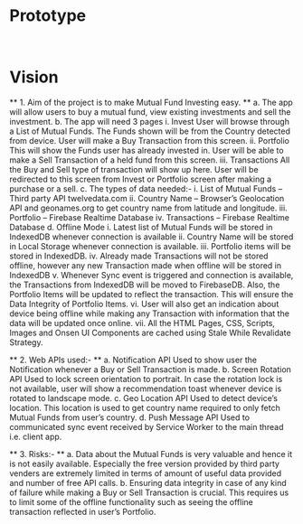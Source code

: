 # Prototype
   
 
# Vision
** 1.	Aim of the project is to make Mutual Fund Investing easy. **
    a.	The app will allow users to buy a mutual fund, view existing investments and sell the investment.
    b.	The app will need 3 pages
        i.	Invest
            User will browse through a List of Mutual Funds. The Funds shown will be from the Country detected from device. User will make a Buy Transaction from this screen.
        ii.	Portfolio
            This will show the Funds user has already invested in. User will be able to make a Sell Transaction of a held fund from this screen.
        iii.	Transactions
            All the Buy and Sell type of transaction will show up here. User will be redirected to this screen from Invest or Portfolio screen after making a purchase or a sell.
    c.	The types of data needed:-
        i.	List of Mutual Funds – Third party API twelvedata.com
        ii.	Country Name – Browser’s Geolocation API and geonames.org to get country name from latitude and longitude.
        iii.	Portfolio – Firebase Realtime Database
        iv.	Transactions – Firebase Realtime Database
    d.	Offline Mode
        i.	Latest list of Mutual Funds will be stored in IndexedDB whenever connection is available
        ii.	Country Name will be stored in Local Storage whenever connection is available.
        iii.	Portfolio items will be stored in IndexedDB. 
        iv.	Already made Transactions will not be stored offline, however any new Transaction made when offline will be stored in IndexedDB
        v.	Whenever Sync event is triggered and connection is available, the Transactions from IndexedDB will be moved to FirebaseDB. Also, the Portfolio Items will be updated to reflect the transaction. This will ensure the Data Integrity of Portfolio Items.
        vi.	User will also get an indication about device being offline while making any Transaction with information that the data will be updated once online. 
        vii.	All the HTML Pages, CSS, Scripts, Images and Onsen UI Components are cached using Stale While Revalidate Strategy.

** 2.	Web APIs used:- **
    a.	Notification API
        Used to show user the Notification whenever a Buy or Sell Transaction is made.
    b.	Screen Rotation API
        Used to lock screen orientation to portrait. In case the rotation lock is not available, user will show a recommendation toast whenever device is rotated to landscape mode.
    c.	Geo Location API
        Used to detect device’s location. This location is used to get country name required to only fetch Mutual Funds from user’s country.
    d.	Push Message API
        Used to communicated sync event received by Service Worker to the main thread i.e. client app.

** 3.	Risks:- **
    a.	Data about the Mutual Funds is very valuable and hence it is not easily available. Especially the free version provided by third party venders are extremely limited in terms of amount of useful data provided and number of free API calls.
    b.	Ensuring data integrity in case of any kind of failure while making a Buy or Sell Transaction is crucial. This requires us to limit some of the offline functionality such as seeing the offline transaction reflected in user’s Portfolio.
